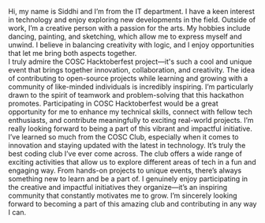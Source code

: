 Hi, my name is Siddhi and I’m from the IT department. I have a keen interest in technology and enjoy exploring new developments in the field. Outside of work, I’m a creative person with a passion for the arts. My hobbies include dancing, painting, and sketching, which allow me to express myself and unwind. I believe in balancing creativity with logic, and I enjoy opportunities that let me bring both aspects together.
<br>
I truly admire the COSC Hacktoberfest project—it's such a cool and unique event that brings together innovation, collaboration, and creativity. The idea of contributing to open-source projects while learning and growing with a community of like-minded individuals is incredibly inspiring. I’m particularly drawn to the spirit of teamwork and problem-solving that this hackathon promotes. Participating in COSC Hacktoberfest would be a great opportunity for me to enhance my technical skills, connect with fellow tech enthusiasts, and contribute meaningfully to exciting real-world projects. I’m really looking forward to being a part of this vibrant and impactful initiative.
<br>
I’ve learned so much from the COSC Club, especially when it comes to innovation and staying updated with the latest in technology. It’s truly the best coding club I’ve ever come across. The club offers a wide range of exciting activities that allow us to explore different areas of tech in a fun and engaging way. From hands-on projects to unique events, there’s always something new to learn and be a part of. I genuinely enjoy participating in the creative and impactful initiatives they organize—it’s an inspiring community that constantly motivates me to grow. I’m sincerely looking forward to becoming a part of this amazing club and contributing in any way I can.
